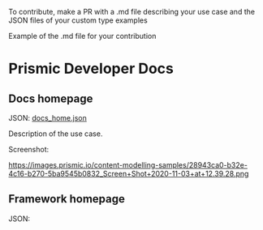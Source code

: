 To contribute, make a PR with a .md file describing your use case and the JSON files of your custom type examples

Example of the .md file for your contribution

# Prismic Developer Docs

## Docs homepage

JSON: [docs_home.json]()

Description of the use case.

Screenshot: 

https://images.prismic.io/content-modelling-samples/28943ca0-b32e-4c16-b270-5ba9545b0832_Screen+Shot+2020-11-03+at+12.39.28.png

## Framework homepage

JSON: 

